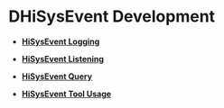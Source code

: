 # DHiSysEvent Development<a name="EN-US_TOPIC_0000001195021448"></a>

-   **[HiSysEvent Logging](subsys-dfx-hisysevent-logging.md)**  

-   **[HiSysEvent Listening](subsys-dfx-hisysevent-listening.md)**  

-   **[HiSysEvent Query](subsys-dfx-hisysevent-querying.md)**  

-   **[HiSysEvent Tool Usage](subsys-dfx-hisysevent-tool.md)**  


